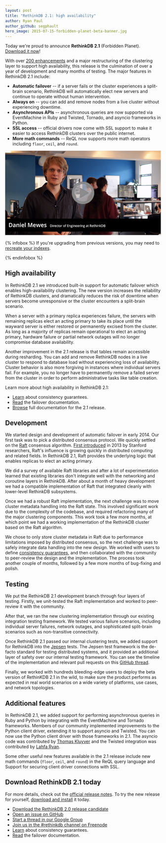```yaml
---
layout: post
title: "RethinkDB 2.1: high availability"
author: Ryan Paul
author_github: segphault
hero_image: 2015-07-15-forbidden-planet-beta-banner.jpg
---
```


Today we're proud to announce __RethinkDB 2.1__ (Forbidden
Planet). [Download it now][download]!

With over [200 enhancements][enhancements] and a major restructuring
of the clustering layer to support high availability, this release is
the culmination of over a year of development and many months of
testing. The major features in RethinkDB 2.1 include:

* __Automatic failover__ -- if a server fails or the cluster
  experiences a split-brain scenario, RethinkDB will automatically elect
  new servers and continue to operate without human intervention.
* __Always on__ -- you can add and remove nodes from a live cluster
  without experiencing downtime.
* __Asynchronous APIs__ -- asynchronous queries are now supported via
  EventMachine in Ruby and Twisted, Tornado, and asyncio frameworks in
  Python.
* __SSL access__ -- official drivers now come with SSL support to make
  it easier to access RethinkDB clusters over the public internet.
* __More math commands__ -- ReQL now supports more math operators
  including `floor`, `ceil`, and `round`.

<a href="https://www.youtube.com/watch?v=odi_sCa3pnA">
    <img src="/assets/images/videos/releases/rethinkdb-1.16.png">
</a>

{% infobox %}
If you're upgrading from previous versions, you may need to [recreate your
indexes][index].

[index]: /docs/troubleshooting/#my-secondary-index-is-outdated
{% endinfobox %}

## High availability

In RethinkDB 2.1 we introduced built-in support for automatic failover
which enables high-availability clustering. The new version increases
the reliability of RethinkDB clusters, and dramatically reduces the
risk of downtime when servers become unresponsive or the cluster
encounters a split-brain scenario.

When a server with a primary replica experiences failure, the servers
with remaining replicas elect an acting primary to take its place
until the wayward server is either restored or permanently excised
from the cluster. As long as a majority of replicas remain operational
to elect an acting primary, hardware failure or partial network
outages will no longer compromise database availability.

Another improvement in the 2.1 release is that tables remain
accessible during resharding. You can add and remove RethinkDB nodes
in a live cluster to respond to database load without experiencing
loss of availability. Cluster behavior is also more forgiving in
instances where individual servers fail. For example, you no longer
have to permanently remove a failed server from the cluster in order
to perform administrative tasks like table creation.

Learn more about high availability in RethinkDB 2.1:

* [Learn][consistency] about consistency guarantees.
* [Read][failover] the failover documentation.
* [Browse][docs] full documentation for the 2.1 release.

## Development

We started design and development of automatic failover in
early 2014. Our first task was to pick a distributed consensus
protocol. We quickly settled on the [Raft][] consensus
algorithm. [First introduced][paper] in 2013 by Stanford researchers,
Raft's influence is growing quickly in distributed computing and
related fields. In RethinkDB 2.1, Raft provides the underlying logic
that enables replicas to elect an acting primary.

We did a survey of available Raft libraries and after a lot of
experimentation learned that existing libraries don't integrate well
with the networking and coroutine layers in RethinkDB. After about a
month of heavy development we had a compatible implementation of Raft
that integrated cleanly with lower-level RethinkDB subsystems.

Once we had a robust Raft implementation, the next challenge was to
move cluster metadata handling into the Raft state. This involved
significant work due to the complexity of the codebase, and required
refactoring many of the major clustering components. This work took a
few more months, at which point we had a working implementation of the
RethinkDB cluster based on the Raft algorithm.

We chose to only store cluster metadata in Raft due to performance
limitations imposed by distributed consensus, so the next challenge
was to safely integrate data handling into the new design. We worked
with users to define [consistency guarantees][consistency], and then
collaborated with the community to peer-review the design and the
implementation. The process took another couple of months, followed by
a few more months of bug-fixing and polish.

## Testing

We put the RethinkDB 2.1 development branch through four layers of
testing. Firstly, we unit-tested the Raft implementation and worked to
peer-review it with the community.

After that, we ran the new clustering implementation through our
existing integration testing framework. We tested various failure
scenarios, including individual server failures, network outages, and
sophisticated split-brain scenarios such as non-transitive
connectivity.

Once RethinkDB 2.1 passed our internal clustering tests, we added
support for RethinkDB into the [Jepsen][] tests. The Jepsen test
framework is the de-facto standard for testing distributed systems,
and it provided an additional layer of safety over our internal
testing framework. You can see the timeline of the implementation and
relevant pull requests on this [GitHub thread][jepsenpr].

Finally, we worked with hundreds bleeding-edge users to deploy the
beta version of RethinKDB 2.1 in the wild, to make sure the product
performs as expected in real world scenarios on a wide variety of
platforms, use cases, and network topologies.

## Additional features

In RethinkDB 2.1, we added support for performing asynchronous queries
in Ruby and Python by integrating with the EventMachine and Tornado
frameworks. Members of our community implemented improvements to the
Python client driver, extending it to support asyncio and Twisted. You
can now use the Python client driver with those frameworks in 2.1. The
asyncio code was contributed by [Thomas Kluyver][tk] and the Twisted
integration was contributed by [Lahfa Ryan][lr].

Some other useful new features available in the 2.1 release include
new math commands (`floor`, `ceil`, and `round`) in the ReQL query
language and Support for securing client driver connections with SSL.

## Download RethinkDB 2.1 today

For more details, check out the [official release notes][notes]. To try
the new release for yourself, [download and install][download] it today.

* [Download the RethinkDB 2.0 release candidate][download]
* [Open an issue on GitHub][issues]
* [Start a thread in our Google Group][group]
* [Join us in the #rethinkdb channel on Freenode][irc]
* [Learn][consistency] about consistency guarantees.
* [Read][failover] the failover documentation.

[notes]: #
[download]: #
[enhancements]: #
[Raft]: https://raftconsensus.github.io/
[paper]: http://ramcloud.stanford.edu/raft.pdf
[issues]: https://github.com/rethinkdb/rethinkdb/issues
[group]: https://groups.google.com/forum/#!forum/rethinkdb
[irc]: irc://chat.freenode.net/#rethinkdb
[tk]: https://github.com/takluyver
[lr]: https://github.com/RaitoBezarius
[consistency]: /docs/consistency/
[failover]: /docs/failover/
[docs]: /docs
[jepsen]: https://github.com/aphyr/jepsen
[jepsenpr]: https://github.com/rethinkdb/rethinkdb/issues/1493
